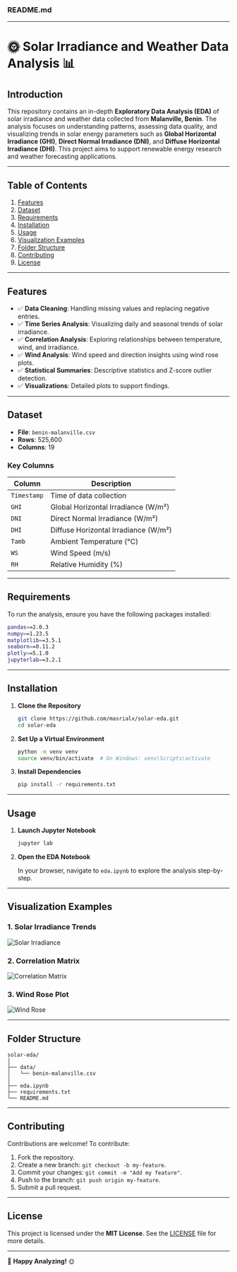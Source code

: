 ### **README.md**

---

# 🌞 **Solar Irradiance and Weather Data Analysis** 📊

## **Introduction**

This repository contains an in-depth **Exploratory Data Analysis (EDA)** of solar irradiance and weather data collected from **Malanville, Benin**. The analysis focuses on understanding patterns, assessing data quality, and visualizing trends in solar energy parameters such as **Global Horizontal Irradiance (GHI)**, **Direct Normal Irradiance (DNI)**, and **Diffuse Horizontal Irradiance (DHI)**. This project aims to support renewable energy research and weather forecasting applications.

---

## **Table of Contents**

1. [Features](#features)  
2. [Dataset](#dataset)  
3. [Requirements](#requirements)  
4. [Installation](#installation)  
5. [Usage](#usage)  
6. [Visualization Examples](#visualization-examples)  
7. [Folder Structure](#folder-structure)  
8. [Contributing](#contributing)  
9. [License](#license)  

---

## **Features**

- ✅ **Data Cleaning**: Handling missing values and replacing negative entries.  
- ✅ **Time Series Analysis**: Visualizing daily and seasonal trends of solar irradiance.  
- ✅ **Correlation Analysis**: Exploring relationships between temperature, wind, and irradiance.  
- ✅ **Wind Analysis**: Wind speed and direction insights using wind rose plots.  
- ✅ **Statistical Summaries**: Descriptive statistics and Z-score outlier detection.  
- ✅ **Visualizations**: Detailed plots to support findings.  

---

## **Dataset**

- **File**: `benin-malanville.csv`  
- **Rows**: 525,600  
- **Columns**: 19  

### **Key Columns**

| **Column**  | **Description**                           |  
|-------------|-------------------------------------------|  
| `Timestamp` | Time of data collection                  |  
| `GHI`       | Global Horizontal Irradiance (W/m²)      |  
| `DNI`       | Direct Normal Irradiance (W/m²)          |  
| `DHI`       | Diffuse Horizontal Irradiance (W/m²)     |  
| `Tamb`      | Ambient Temperature (°C)                 |  
| `WS`        | Wind Speed (m/s)                         |  
| `RH`        | Relative Humidity (%)                    |  

---

## **Requirements**

To run the analysis, ensure you have the following packages installed:

```bash
pandas==2.0.3  
numpy==1.23.5  
matplotlib==3.5.1  
seaborn==0.11.2  
plotly==5.1.0  
jupyterlab==3.2.1  
```

---

## **Installation**

1. **Clone the Repository**

   ```bash
   git clone https://github.com/masrialx/solar-eda.git  
   cd solar-eda  
   ```

2. **Set Up a Virtual Environment**

   ```bash
   python -m venv venv  
   source venv/bin/activate  # On Windows: venv\Scripts\activate  
   ```

3. **Install Dependencies**

   ```bash
   pip install -r requirements.txt  
   ```

---

## **Usage**

1. **Launch Jupyter Notebook**

   ```bash
   jupyter lab  
   ```

2. **Open the EDA Notebook**  

   In your browser, navigate to `eda.ipynb` to explore the analysis step-by-step.

---

## **Visualization Examples**

### **1. Solar Irradiance Trends**

![Solar Irradiance](path/to/ghi_dni_dhi_timeseries.png)  

### **2. Correlation Matrix**

![Correlation Matrix](path/to/correlation_matrix.png)  

### **3. Wind Rose Plot**

![Wind Rose](path/to/wind_rose.png)  

---

## **Folder Structure**

```plaintext
solar-eda/  
│  
├── data/  
│   └── benin-malanville.csv  
│  
├── eda.ipynb  
├── requirements.txt  
└── README.md  
```

---

## **Contributing**

Contributions are welcome! To contribute:

1. Fork the repository.  
2. Create a new branch: `git checkout -b my-feature`.  
3. Commit your changes: `git commit -m "Add my feature"`.  
4. Push to the branch: `git push origin my-feature`.  
5. Submit a pull request.

---

## **License**

This project is licensed under the **MIT License**. See the [LICENSE](LICENSE) file for more details.

---

🚀 **Happy Analyzing!** 🌞